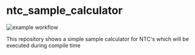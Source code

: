 # ntc_sample_calculator

![example workflow](https://github.com/StephanKa/ntc_sample_calculator/actions/workflows/build_cmake.yml/badge.svg)

This repository shows a simple sample calculator for NTC's which will be executed during compile time

